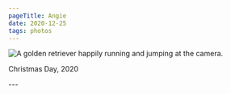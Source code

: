 ```yaml
---
pageTitle: Angie
date: 2020-12-25
tags: photos
---
```

<p><img src="/assets/images/20201225_094711.jpg" alt="A golden retriever happily running and jumping at the camera." /></p>
<p>Christmas Day, 2020</p>
---
